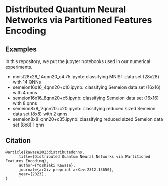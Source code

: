 # Distributed Quantum Neural Networks via Partitioned Features Encoding

## Examples
In this repository, 
we put the jupyter notebooks used in our numerical experiments. 

- mnist28x28_14qnn20_c4.75.ipynb: classifying MNIST data set (28x28) with 14 QNNs
- semeion16x16_4qnn20+c10.ipynb: classifying Semeion data set (16x16) with 4 qnns
- semeion16x16_8qnn20+c5.ipynb: classifying Semeion data set (16x16) with 8 qnns
- semeion8x8_2qnn20+c20.ipynb: classifying reduced sized  Semeion data set (8x8) with 2 qnns
- semeion8x8_qnn20+c35.ipynb: classifying reduced sized  Semeion data set (8x8) 1 qnn
## Citation
```
@article{kawase2023distributedqnns,
      title={Distributed Quantum Neural Networks via Partitioned Features Encoding}, 
      author={Yoshiaki Kawase},
      journal={arXiv preprint arXiv:2312.13650},
      year={2023},
}
```